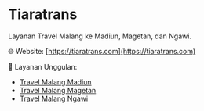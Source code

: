 # Tiaratrans

Layanan Travel Malang ke Madiun, Magetan, dan Ngawi.

🌐 Website: [https://tiaratrans.com](https://tiaratrans.com)

📌 Layanan Unggulan:
- [Travel Malang Madiun](https://tiaratrans.com/travel-malang-madiun/)
- [Travel Malang Magetan](https://tiaratrans.com/travel-malang-magetan/)
- [Travel Malang Ngawi](https://tiaratrans.com/travel-malang-ngawi/)
